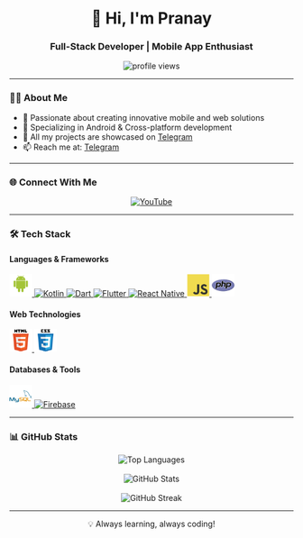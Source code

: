 <div align="center">
  <h1>👋 Hi, I'm Pranay</h1>
  <h3>Full-Stack Developer | Mobile App Enthusiast</h3>
  
  <img src="https://komarev.com/ghpvc/?username=nextgen-coders-telugu&label=Profile%20Views&color=0e75b6&style=flat" alt="profile views" />
</div>

---

### 👨‍💻 About Me

- 🌟 Passionate about creating innovative mobile and web solutions
- 📱 Specializing in Android & Cross-platform development
- 🤝 All my projects are showcased on [Telegram](https://t.me/nextgencodertelugu)
- 📫 Reach me at: [Telegram](https://t.me/nextgencodertelugu)

---

### 🌐 Connect With Me

<div align="center">
  <a href="https://www.youtube.com/c/nextgencartoons16" target="_blank">
    <img src="https://raw.githubusercontent.com/rahuldkjain/github-profile-readme-generator/master/src/images/icons/Social/youtube.svg" alt="YouTube" height="30" width="40" />
  </a>
</div>

---

### 🛠️ Tech Stack

#### Languages & Frameworks
<div align="left">
  <a href="https://developer.android.com" target="_blank">
    <img src="https://raw.githubusercontent.com/devicons/devicon/master/icons/android/android-original-wordmark.svg" alt="Android" width="40" height="40"/>
  </a>
  <a href="https://kotlinlang.org" target="_blank">
    <img src="https://www.vectorlogo.zone/logos/kotlinlang/kotlinlang-icon.svg" alt="Kotlin" width="40" height="40"/>
  </a>
  <a href="https://dart.dev" target="_blank">
    <img src="https://www.vectorlogo.zone/logos/dartlang/dartlang-icon.svg" alt="Dart" width="40" height="40"/>
  </a>
  <a href="https://flutter.dev" target="_blank">
    <img src="https://www.vectorlogo.zone/logos/flutterio/flutterio-icon.svg" alt="Flutter" width="40" height="40"/>
  </a>
  <a href="https://reactnative.dev/" target="_blank">
    <img src="https://reactnative.dev/img/header_logo.svg" alt="React Native" width="40" height="40"/>
  </a>
  <a href="https://developer.mozilla.org/en-US/docs/Web/JavaScript" target="_blank">
    <img src="https://raw.githubusercontent.com/devicons/devicon/master/icons/javascript/javascript-original.svg" alt="JavaScript" width="40" height="40"/>
  </a>
  <a href="https://www.php.net" target="_blank">
    <img src="https://raw.githubusercontent.com/devicons/devicon/master/icons/php/php-original.svg" alt="PHP" width="40" height="40"/>
  </a>
</div>

#### Web Technologies
<div align="left">
  <a href="https://www.w3.org/html/" target="_blank">
    <img src="https://raw.githubusercontent.com/devicons/devicon/master/icons/html5/html5-original-wordmark.svg" alt="HTML5" width="40" height="40"/>
  </a>
  <a href="https://www.w3schools.com/css/" target="_blank">
    <img src="https://raw.githubusercontent.com/devicons/devicon/master/icons/css3/css3-original-wordmark.svg" alt="CSS3" width="40" height="40"/>
  </a>
</div>

#### Databases & Tools
<div align="left">
  <a href="https://www.mysql.com/" target="_blank">
    <img src="https://raw.githubusercontent.com/devicons/devicon/master/icons/mysql/mysql-original-wordmark.svg" alt="MySQL" width="40" height="40"/>
  </a>
  <a href="https://firebase.google.com/" target="_blank">
    <img src="https://www.vectorlogo.zone/logos/firebase/firebase-icon.svg" alt="Firebase" width="40" height="40"/>
  </a>
</div>

---

### 📊 GitHub Stats

<div align="center">
  <img src="https://github-readme-stats.vercel.app/api/top-langs?username=nextgen-coders-telugu&show_icons=true&locale=en&layout=compact&theme=transparent" alt="Top Languages" />
  <br/><br/>
  <img src="https://github-readme-stats.vercel.app/api?username=nextgen-coders-telugu&show_icons=true&locale=en&theme=transparent" alt="GitHub Stats" />
  <br/><br/>
  <img src="https://github-readme-streak-stats.herokuapp.com/?user=nextgen-coders-telugu&theme=transparent" alt="GitHub Streak" />
</div>

---

<div align="center">
  <p>💡 Always learning, always coding!</p>
</div>
